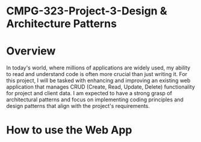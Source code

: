 # CMPG-323-Project-3-Design & Architecture Patterns  
# Overview
In today's world, where millions of applications are widely used, my ability to read and understand code is often more crucial than just writing it. For this project, I will be tasked with enhancing and improving an existing web application that manages CRUD (Create, Read, Update, Delete) functionality for project and client data. I am expected to have a strong grasp of architectural patterns and focus on implementing coding principles and design patterns that align with the project's requirements.  

# How to use the Web App

